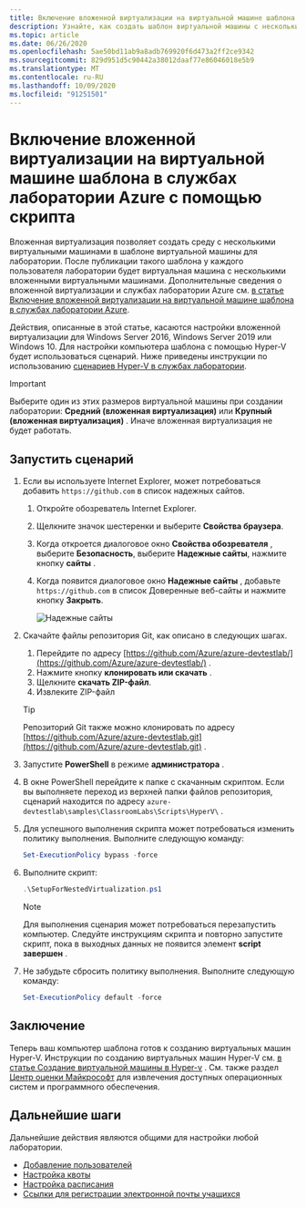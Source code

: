 ```yaml
---
title: Включение вложенной виртуализации на виртуальной машине шаблона в службах лаборатории Azure (скрипт) | Документация Майкрософт
description: Узнайте, как создать шаблон виртуальной машины с несколькими виртуальными машинами в с помощью скрипта.  Иначе говоря, получите сведения о поддержке вложенной виртуализацией для шаблона виртуальной машины в Службах лабораторий Azure.
ms.topic: article
ms.date: 06/26/2020
ms.openlocfilehash: 5ae50bd11ab9a8adb769920f6d473a2ff2ce9342
ms.sourcegitcommit: 829d951d5c90442a38012daaf77e86046018e5b9
ms.translationtype: MT
ms.contentlocale: ru-RU
ms.lasthandoff: 10/09/2020
ms.locfileid: "91251501"
---
```

# <a name="enable-nested-virtualization-on-a-template-virtual-machine-in-azure-lab-services-using-a-script"></a>Включение вложенной виртуализации на виртуальной машине шаблона в службах лаборатории Azure с помощью скрипта

Вложенная виртуализация позволяет создать среду с несколькими виртуальными машинами в шаблоне виртуальной машины для лаборатории. После публикации такого шаблона у каждого пользователя лаборатории будет виртуальная машина с несколькими вложенными виртуальными машинами.  Дополнительные сведения о вложенной виртуализации и службах лаборатории Azure см. [в статье Включение вложенной виртуализации на виртуальной машине шаблона в службах лаборатории Azure](how-to-enable-nested-virtualization-template-vm.md).

Действия, описанные в этой статье, касаются настройки вложенной виртуализации для Windows Server 2016, Windows Server 2019 или Windows 10. Для настройки компьютера шаблона с помощью Hyper-V будет использоваться сценарий.  Ниже приведены инструкции по использованию [сценариев Hyper-V в службах лаборатории](https://github.com/Azure/azure-devtestlab/tree/master/samples/ClassroomLabs/Scripts/HyperV).

>[!IMPORTANT]
>Выберите один из этих размеров виртуальной машины при создании лаборатории: **Средний (вложенная виртуализация)** или **Крупный (вложенная виртуализация)** .  Иначе вложенная виртуализация не будет работать.  

## <a name="run-script"></a>Запустить сценарий

1. Если вы используете Internet Explorer, может потребоваться добавить `https://github.com` в список надежных сайтов.
    1. Откройте обозреватель Internet Explorer.
    1. Щелкните значок шестеренки и выберите **Свойства браузера**.  
    1. Когда откроется диалоговое окно **Свойства обозревателя** , выберите **Безопасность**, выберите **Надежные сайты**, нажмите кнопку **сайты** .
    1. Когда появится диалоговое окно **Надежные сайты** , добавьте `https://github.com` в список Доверенные веб-сайты и нажмите кнопку **Закрыть**.

        ![Надежные сайты](./media/how-to-enable-nested-virtualization-template-vm-using-script/trusted-sites-dialog.png)
1. Скачайте файлы репозитория Git, как описано в следующих шагах.
    1. Перейдите по адресу  [https://github.com/Azure/azure-devtestlab/](https://github.com/Azure/azure-devtestlab/) .
    1. Нажмите кнопку **клонировать или скачать** .
    1. Щелкните **скачать ZIP-файл**.
    1. Извлеките ZIP-файл

    >[!TIP]
    >Репозиторий Git также можно клонировать по адресу [https://github.com/Azure/azure-devtestlab.git](https://github.com/Azure/azure-devtestlab.git) .

1. Запустите **PowerShell** в режиме **администратора** .
1. В окне PowerShell перейдите к папке с скачанным скриптом. Если вы выполняете переход из верхней папки файлов репозитория, сценарий находится по адресу `azure-devtestlab\samples\ClassroomLabs\Scripts\HyperV\` .
1. Для успешного выполнения скрипта может потребоваться изменить политику выполнения. Выполните следующую команду:

    ```powershell
    Set-ExecutionPolicy bypass -force
    ```

1. Выполните скрипт:

    ```powershell
    .\SetupForNestedVirtualization.ps1
    ```

    > [!NOTE]
    > Для выполнения сценария может потребоваться перезапустить компьютер. Следуйте инструкциям скрипта и повторно запустите скрипт, пока в выходных данных не появится элемент **script завершен** .
1. Не забудьте сбросить политику выполнения. Выполните следующую команду:

    ```powershell
    Set-ExecutionPolicy default -force
    ```

## <a name="conclusion"></a>Заключение

Теперь ваш компьютер шаблона готов к созданию виртуальных машин Hyper-V. Инструкции по созданию виртуальных машин Hyper-V см. [в статье Создание виртуальной машины в Hyper-v](/windows-server/virtualization/hyper-v/get-started/create-a-virtual-machine-in-hyper-v) . См. также раздел [Центр оценки Майкрософт](https://www.microsoft.com/evalcenter/) для извлечения доступных операционных систем и программного обеспечения.  

## <a name="next-steps"></a>Дальнейшие шаги

Дальнейшие действия являются общими для настройки любой лаборатории.

- [Добавление пользователей](tutorial-setup-classroom-lab.md#add-users-to-the-lab)
- [Настройка квоты](how-to-configure-student-usage.md#set-quotas-for-users)
- [Настройка расписания](tutorial-setup-classroom-lab.md#set-a-schedule-for-the-lab)
- [Ссылки для регистрации электронной почты учащихся](how-to-configure-student-usage.md#send-invitations-to-users)